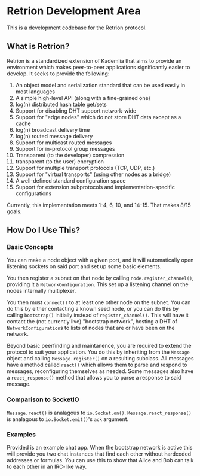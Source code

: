 # Retrion Development Area

This is a development codebase for the Retrion protocol.

## What is Retrion?

Retrion is a standardized extension of Kademlia that aims to provide an environment which makes peer-to-peer
applications significantly easier to develop. It seeks to provide the following:

1. An object model and serialization standard that can be used easily in most languages
2. A simple high-level API (along with a fine-grained one)
3. log(n) distributed hash table get/sets
4. Support for disabling DHT support network-wide
5. Support for "edge nodes" which do not store DHT data except as a cache
6. log(n) broadcast delivery time
7. log(n) routed message delivery
8. Support for multicast routed messages
9. Support for in-protocol group messages
10. Transparent (to the developer) compression
11. transparent (to the user) encryption
12. Support for multiple transport protocols (TCP, UDP, etc.)
13. Support for "virtual transports" (using other nodes as a bridge)
14. A well-defined standard configuration space
15. Support for extension subprotocols and implementation-specific configurations

Currently, this implementation meets 1-4, 6, 10, and 14-15. That makes 8/15 goals.

## How Do I Use This?

### Basic Concepts

You can make a node object with a given port, and it will automatically open listening sockets on said port and set up
some basic elements.

You then register a subnet on that node by calling `node.register_channel()`, providing it a `NetworkConfiguration`.
This set up a listening channel on the nodes internally multiplexer.

You then must `connect()` to at least one other node on the subnet. You can do this by either contacting a known seed
node, or you can do this by calling `bootstrap()` initially instead of `register_channel()`. This will have it contact
the (not currently live) "bootstrap network", hosting a DHT of `NetworkConfiguration`s to lists of nodes that are or
have been on the network.

Beyond basic peerfinding and maintanence, you are required to extend the protocol to suit your application. You do this
by inheriting from the `Message` object and calling `Message.register()` on a resulting subclass. All messages have a
method called `react()` which allows them to parse and respond to messages, reconfiguring themselves as needed. Some
messages also have a `react_response()` method that allows you to parse a response to said message.

### Comparison to SocketIO

`Message.react()` is analagous to `io.Socket.on()`. `Message.react_response()` is analagous to `io.Socket.emit()`'s
`ack` argument.

### Examples

Provided is an example chat app. When the bootstrap network is active this will provide you two chat instances that
find each other without hardcoded addresses or formulas. You can use this to show that Alice and Bob can talk to each
other in an IRC-like way.

